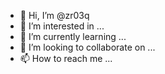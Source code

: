 - 👋 Hi, I’m @zr03q
- 👀 I’m interested in ...
- 🌱 I’m currently learning ...
- 💞️ I’m looking to collaborate on ...
- 📫 How to reach me ...

<!---
zr03q/zr03q is a ✨ special ✨ repository because its `README.md` (this file) appears on your GitHub profile.
You can click the Preview link to take a look at your changes.
--->
